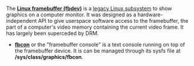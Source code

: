 The [**Linux framebuffer (fbdev)**](https://en.wikipedia.org/wiki/Linux_framebuffer) is a [legacy Linux subsystem](https://www.kernel.org/doc/Documentation/fb/framebuffer.txt) to show graphics on a computer monitor.
It was designed as a hardware-independent API to give userspace software access to the framebuffer, the part of a computer's video memory containing the current video frame.
It has largely been superceded by DRM.

- [**fbcon**](https://www.kernel.org/doc/html/latest/fb/fbcon.html) or the "framebuffer console" is a text console running on top of the framebuffer device.
It is can be managed through its sysfs file at **/sys/class/graphics/fbcon**.

